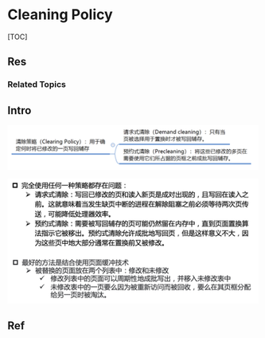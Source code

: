 # Cleaning Policy

[TOC]



## Res
### Related Topics



## Intro
![](../../../../../../../Assets/Pics/Screenshot%202023-06-19%20at%208.21.13%20PM.png)

![](../../../../../../../Assets/Pics/Screenshot%202023-06-19%20at%208.21.23%20PM.png)

## Ref

